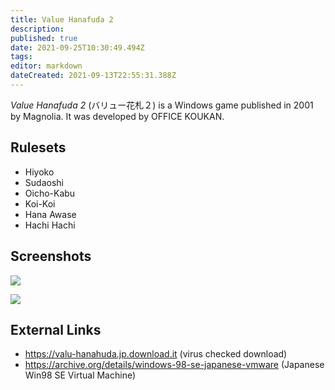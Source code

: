 ```yaml
---
title: Value Hanafuda 2
description: 
published: true
date: 2021-09-25T10:30:49.494Z
tags: 
editor: markdown
dateCreated: 2021-09-13T22:55:31.388Z
---
```


_Value Hanafuda 2_ (<span lang='ja'>バリュー花札２</span>) is a Windows game published in 2001 by Magnolia.
It was developed by OFFICE KOUKAN.

## Rulesets
- Hiyoko
- Sudaoshi
- Oicho-Kabu
- Koi-Koi
- Hana Awase
- Hachi Hachi 

## Screenshots

![](https://media.discordapp.net/attachments/550674037995733022/886355941350580264/-download--02-600x432.png)

![](https://media.discordapp.net/attachments/550674037995733022/886355970291302420/-14.png)

## External Links
- https://valu-hanahuda.jp.download.it (virus checked download)
- https://archive.org/details/windows-98-se-japanese-vmware (Japanese Win98 SE Virtual Machine)
